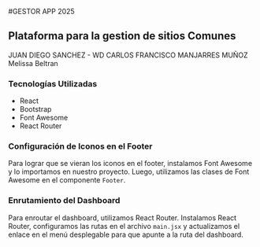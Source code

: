 #GESTOR APP 2025
## Plataforma para la gestion  de sitios Comunes
JUAN DIEGO SANCHEZ - WD
CARLOS FRANCISCO MANJARRES MUÑOZ
Melissa Beltran

### Tecnologías Utilizadas
- React
- Bootstrap
- Font Awesome
- React Router

### Configuración de Iconos en el Footer
Para lograr que se vieran los iconos en el footer, instalamos Font Awesome y lo importamos en nuestro proyecto. Luego, utilizamos las clases de Font Awesome en el componente `Footer`.

### Enrutamiento del Dashboard
Para enroutar el dashboard, utilizamos React Router. Instalamos React Router, configuramos las rutas en el archivo `main.jsx` y actualizamos el enlace en el menú desplegable para que apunte a la ruta del dashboard.